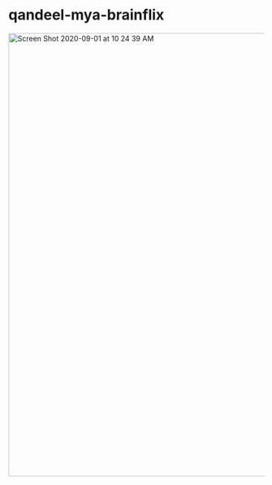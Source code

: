 # qandeel-mya-brainflix

<img width="873" alt="Screen Shot 2020-09-01 at 10 24 39 AM" src="https://user-images.githubusercontent.com/63254870/91863802-806cde00-ec3d-11ea-896f-0f3acb48ce85.png">
